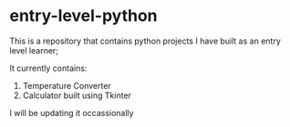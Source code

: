 # entry-level-python
This is a repository that contains python projects I have built as an entry level learner;

It currently contains:
1. Temperature Converter
2. Calculator built using Tkinter

I will be updating it occassionally

